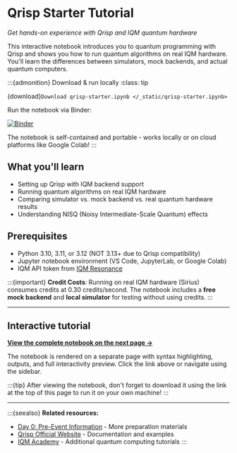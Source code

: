 # Qrisp Starter Tutorial

*Get hands-on experience with Qrisp and IQM quantum hardware*

This interactive notebook introduces you to quantum programming with Qrisp and shows you how to run quantum algorithms on real IQM hardware. You'll learn the differences between simulators, mock backends, and actual quantum computers.

:::{admonition} Download & run locally
:class: tip

{download}`Download qrisp-starter.ipynb </_static/qrisp-starter.ipynb>`

Run the notebook via Binder:

[![Binder](https://mybinder.org/badge_logo.svg)](https://mybinder.org/v2/gh/ENCCS/qas2025/HEAD?urlpath=%2Fdoc%2Ftree%2Fnotebooks)

The notebook is self-contained and portable - works locally or on cloud platforms like Google Colab!
:::

## What you'll learn

- Setting up Qrisp with IQM backend support
- Running quantum algorithms on real IQM hardware
- Comparing simulator vs. mock backend vs. real quantum hardware results
- Understanding NISQ (Noisy Intermediate-Scale Quantum) effects

## Prerequisites

- Python 3.10, 3.11, or 3.12 (NOT 3.13+ due to Qrisp compatibility)
- Jupyter notebook environment (VS Code, JupyterLab, or Google Colab)
- IQM API token from [IQM Resonance](https://resonance.meetiqm.com/)

:::{important}
**Credit Costs**: Running on real IQM hardware (Sirius) consumes credits at 0.30 credits/second. The notebook includes a **free mock backend** and **local simulator** for testing without using credits.
:::

---

## Interactive tutorial

**[View the complete notebook on the next page →](qrisp-starter)**

The notebook is rendered on a separate page with syntax highlighting, outputs, and full interactivity preview. Click the link above or navigate using the sidebar.

:::{tip}
After viewing the notebook, don't forget to download it using the link at the top of this page to run it on your own machine!
:::

---

:::{seealso}
**Related resources:**
- [Day 0: Pre-Event Information](../../content/day0.md) - More preparation materials
- [Qrisp Official Website](https://qrisp.eu/) - Documentation and examples
- [IQM Academy](https://www.iqmacademy.com/) - Additional quantum computing tutorials
:::
